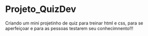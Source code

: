 # Projeto_QuizDev
Criando um mini projetinho de quiz para treinar html e css, para se aperfeiçoar e para as pessoas testarem seu conhecimnento!!!
